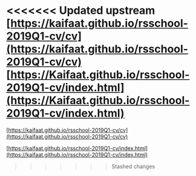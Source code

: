 <<<<<<< Updated upstream
[https://kaifaat.github.io/rsschool-2019Q1-cv/cv](https://kaifaat.github.io/rsschool-2019Q1-cv/cv)
[https://Kaifaat.github.io/rsschool-2019Q1-cv/index.html](https://Kaifaat.github.io/rsschool-2019Q1-cv/index.html) 
=======
[https://kaifaat.github.io/rsschool-2019Q1-cv/cv](https://kaifaat.github.io/rsschool-2019Q1-cv/cv)  

[https://kaifaat.github.io/rsschool-2019Q1-cv/index.html](https://kaifaat.github.io/rsschool-2019Q1-cv/index.html)
>>>>>>> Stashed changes
